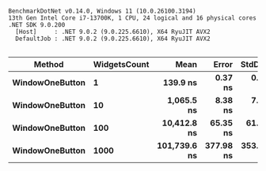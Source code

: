 ```

BenchmarkDotNet v0.14.0, Windows 11 (10.0.26100.3194)
13th Gen Intel Core i7-13700K, 1 CPU, 24 logical and 16 physical cores
.NET SDK 9.0.200
  [Host]     : .NET 9.0.2 (9.0.225.6610), X64 RyuJIT AVX2
  DefaultJob : .NET 9.0.2 (9.0.225.6610), X64 RyuJIT AVX2


```
| Method          | WidgetsCount | Mean         | Error     | StdDev    |
|---------------- |------------- |-------------:|----------:|----------:|
| **WindowOneButton** | **1**            |     **139.9 ns** |   **0.37 ns** |   **0.35 ns** |
| **WindowOneButton** | **10**           |   **1,065.5 ns** |   **8.38 ns** |   **7.84 ns** |
| **WindowOneButton** | **100**          |  **10,412.8 ns** |  **65.35 ns** |  **61.13 ns** |
| **WindowOneButton** | **1000**         | **101,739.6 ns** | **377.98 ns** | **353.56 ns** |
